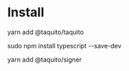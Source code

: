# Install

yarn add @taquito/taquito

sudo npm install typescript --save-dev

yarn add @taquito/signer
